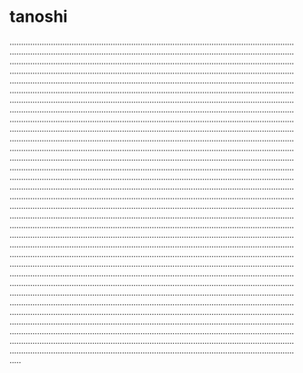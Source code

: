 # tanoshi

.................................................................................................................................................................................................................................................................................................................................................................................................................................................................................................................................................................................................................................................................................................................................................................................................................................................................................................................................................................................................................................................................................................................................................................................................................................................................................................................................................................................................................................................................................................................................................................................................................................................................................................................................................................................................................................................................................................................................................................................................................................................................................................................................................................................................................................................................................................................................................................................................................................................................................................................................................................................................................................................................................................................................................................................................................................................................................................................................................................................................................................................................................................................................................................................................................................................................................................................................................................................................................................................................................................................................................................................................................................................................................................................................................................................................................................................................................................................................................................................................................................................................................................................................................................................................................................................................